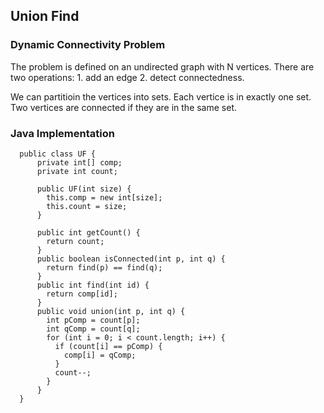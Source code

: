## Union Find ##

### Dynamic Connectivity Problem ###

The problem is defined on an undirected graph with N vertices. 
There are two operations: 1. add an edge  2. detect connectedness. 

We can partitioin the vertices into sets. Each vertice is in exactly one set. Two vertices are connected if they are in the same set. 

### Java Implementation ###

```
  public class UF {
      private int[] comp;
      private int count;
      
      public UF(int size) {
        this.comp = new int[size];
        this.count = size;
      }
      
      public int getCount() {
        return count;
      }
      public boolean isConnected(int p, int q) {
        return find(p) == find(q);
      }
      public int find(int id) {
        return comp[id];
      }
      public void union(int p, int q) {
        int pComp = count[p];
        int qComp = count[q];
        for (int i = 0; i < count.length; i++) {
          if (count[i] == pComp) {
            comp[i] = qComp;
          }
          count--;
        }
      }
  }
```
